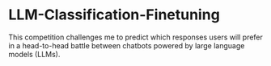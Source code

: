 # LLM-Classification-Finetuning
This competition challenges me to predict which responses users will prefer in a head-to-head battle between chatbots powered by large language models (LLMs).
